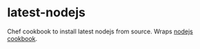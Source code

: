 # latest-nodejs
Chef cookbook to install latest nodejs from source. Wraps [nodejs cookbook](https://supermarket.chef.io/cookbooks/nodejs).
